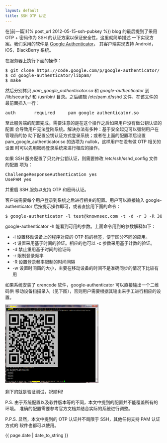 ```yaml
---
layout: default
title: SSH OTP 认证
---
```


在[前一篇]({% post_url 2012-05-15-ssh-pubkey %}) blog
的最后提到了采用 OTP + 密码作为 SSH 的认证方案以保证安全性，这里就简单描述
一下实现方案。我们采用的软件是
[Google Authenticator](http://code.google.com/p/google-authenticator/)，
其客户端实现支持 Android，iOS，BlackBerry 系统。

在服务器上执行下面的操作：

<pre>
$ git clone https://code.google.com/p/google-authenticator/
$ cd google-authenticator/libpam/
$ make
</pre>

然后分别拷贝 <em>pam_google_authenticator.so</em> 和 <em>google-authenticator</em>
到 /lib/security/ 和 /usr/bin/ 目录。之后编辑 /etc/pam.d/sshd 文件，在该文件的
最前面插入一行：
<pre>
auth       required     pam_google_authenticator.so
</pre>

至此服务端的配置完成。需要注意的是在这个操作之后如果用户没有做公钥认证的配置
会导致用户无法登陆系统。解决办法有多种：基于安全起见可以强制用户在管理员的协
助下配置公钥认证方式登录系统；或者在上面的配置项后设置
pam_google_authenticator.so 的选项为 nullok，这样用户在没有做 OTP 相关的设置
时可以先用密码登录系统来进行相应的操作。

如果 SSH 服务配置了只允许公钥认证，则需要修改 /etc/ssh/sshd_config 文件的配置
项为：
<pre>
ChallengeResponseAuthentication yes
UsePAM yes
</pre>
并重启 SSH 服务以支持 OTP 和密码认证。

客户端需要每个用户登录到系统之后进行相关的配置。用户可以直接输入
google-authenticator 后按提示操作即可，或者直接用下面的命令：
<pre>
$ google-authenticator -l test@knownsec.com -t -d -r 3 -R 30 -w 3
</pre>

google-authenticator -h 能看到可用的参数。上面命令用到的参数解释如下：
- -l 设置移动设备上的程序对应的 OTP 码的标签，便于区分不同的应用。</li>
- -t 设置采用基于时间的验证。相应的也可以 -c 参数采用基于计数的验证。</li>
- -d 禁止重用基于时间的验证码</li>
- -r 限制登录频率</li>
- -R 设置登录频率限制的时间间隔</li>
- -w 设置时间窗的大小，主要在移动设备的时间不是准确同步的情况下比较有用</li>

如果系统安装了 qrencode 软件，google-authenticator 可以直接输出一个二维码供
移动设备扫描录入（见下图），否则用户需要根据其输出来手工进行相应的设置。

<a href="/image/google-authenticator.png"><img src="/image/google-authenticator.png" title="google-authenticator" width="300" height="252"/></a>

剩下的就是验证测试，祝顺利!

P.S. 由于系统配置以及软件版本等的不同，本文中提到的配置并不能覆盖所有的环境。
准确的配置需要参考官方文档并结合实际的系统进行调整。

P.P.S. 显然，本文中提到的 OTP 认证并不局限于 SSH，其他任何支持 PAM 认证方式的
软件也都可以使用。

{{ page.date | date_to_string }}
